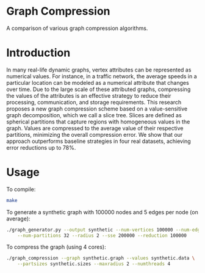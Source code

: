 # Graph Compression

A comparison of various graph compression algorithms.

# Introduction

In many real-life dynamic graphs, vertex attributes can be represented as
numerical values. For instance, in a traffic network, the average speeds in a
particular location can be modeled as a numerical attribute that changes over
time. Due to the large scale of these attributed graphs, compressing the values
of the attributes is an effective strategy to reduce their processing,
communication, and storage requirements. This research proposes a new graph
compression scheme based on a value-sensitive graph decomposition, which we call
a slice tree. Slices are defined as spherical partitions that capture regions
with homogeneous values in the graph. Values are compressed to the average value
of their respective partitions, minimizing the overall compression error. We
show that our approach outperforms baseline strategies in four real datasets,
achieving error reductions up to 78%.

# Usage

To compile:
```bash
make
```

To generate a synthetic graph with 100000 nodes and 5 edges per node (on
average):
```bash
./graph_generator.py --output synthetic --num-vertices 100000 --num-edges 5 \
    --num-partitions 32 --radius 2 --sse 200000 --reduction 100000
```

To compress the graph (using 4 cores):
```bash
./graph_compression --graph synthetic.graph --values synthetic.data \
    --partsizes synthetic.sizes --maxradius 2 --numthreads 4
```
